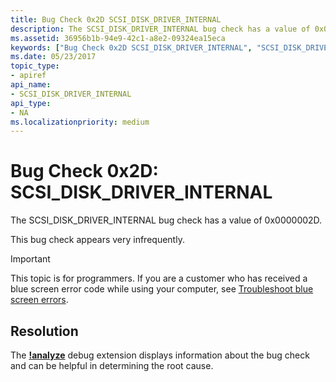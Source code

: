 ```yaml
---
title: Bug Check 0x2D SCSI_DISK_DRIVER_INTERNAL
description: The SCSI_DISK_DRIVER_INTERNAL bug check has a value of 0x0000002D.This bug check appears very infrequently.
ms.assetid: 36956b1b-94e9-42c1-a8e2-09324ea15eca
keywords: ["Bug Check 0x2D SCSI_DISK_DRIVER_INTERNAL", "SCSI_DISK_DRIVER_INTERNAL"]
ms.date: 05/23/2017
topic_type:
- apiref
api_name:
- SCSI_DISK_DRIVER_INTERNAL
api_type:
- NA
ms.localizationpriority: medium
---
```


# Bug Check 0x2D: SCSI\_DISK\_DRIVER\_INTERNAL


The SCSI\_DISK\_DRIVER\_INTERNAL bug check has a value of 0x0000002D.

This bug check appears very infrequently.

> [!IMPORTANT]
> This topic is for programmers. If you are a customer who has received a blue screen error code while using your computer, see [Troubleshoot blue screen errors](https://www.windows.com/stopcode).



## Resolution 
The [**!analyze**](-analyze.md) debug extension displays information about the bug check and can be helpful in determining the root cause.
 




